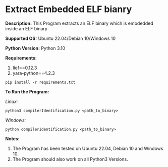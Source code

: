 # Extract Embedded ELF bianry

**Description:** This Program extracts an ELF binary which is embdedded inside an ELF binary

**Supported OS:** Ubuntu 22.04/Debian 10/Windows 10

**Python Version:** Python 3.10

**Requirements:**

1. lief==0.12.3
2. yara-python==4.2.3

```shell
pip install -r requirements.txt
```

**To Run the Program:**

*Linux:*

```shell
python3 compilerIdentification.py <path_to_binary>
```

*Windows:*

```shell
python compilerIdentification.py <path_to_binary>
```

**Notes:**  

1. The Program has been tested on Ubuntu 22.04, Debian 10 and Windows 10.
2. The Program should also work on all Python3 Versions.

